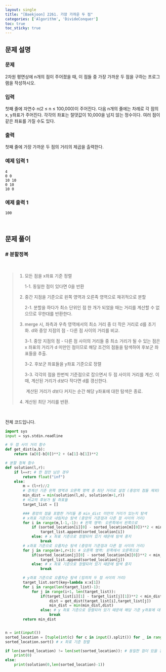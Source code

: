 ```yaml
---
layout: single
title: "[Baekjoon] 2261. 가장 가까운 두 점"
categories: ['Algorithm', 'DivideConquer']
toc: true
toc_sticky: true
---
```


## 문제 설명

### 문제

2차원 평면상에 n개의 점이 주어졌을 때, 이 점들 중 가장 가까운 두 점을 구하는 프로그램을 작성하시오.

### 입력

첫째 줄에 자연수 n(2 ≤ n ≤ 100,000)이 주어진다. 다음 n개의 줄에는 차례로 각 점의 x, y좌표가 주어진다. 각각의 좌표는 절댓값이 10,000을 넘지 않는 정수이다. 여러 점이 같은 좌표를 가질 수도 있다.

### 출력

첫째 줄에 가장 가까운 두 점의 거리의 제곱을 출력한다.

### 예제 입력 1

```
4
0 0
10 10
0 10
10 0
```

### 예제 출력 1

```
100
```

<br>

## 문제 풀이

### \# 분할정복

<br>

> 1. 모든 점을 x좌표 기준 정렬
>
>      1-1. 동일한 점이 있다면 0을 반환
>
> 2. 중간 지점을 기준으로 왼쪽 영역과 오른족 영역으로 재귀적으로 분할
>
>      2-1. 분할을 하다가 최소 단위인 점 한 개가 되었을 때는 거리를 계산할 수 없으므로 무한대를 반환한다. 
>
> 3. merge 시, 좌측과 우측 영역에서의 최소 거리 중 더 작은 거리로 d를 초기화. d와 중앙 지점의 점 - 다른 점 사이의 거리를 비교. 
>
>      3-1. 중앙 지점의 점 - 다른 점 사이의 거리들 중 최소 거리가 될 수 있는 점은 x 좌표의 거리가 d 미만인 점이므로 해당 조건의 점들을 탐색하여 후보군 좌표들을 추출. 
>
>      3-2. 후보군 좌표들을 y좌표 기준으로 정렬
>
>      3-3. 각각의 점을 한번씩 기준점으로 잡으면서 두 점 사이의 거리를 계산. 이 때, 계산된 거리가 d보다 작다면 d를 갱신한다. 
>
>    ​          계산된 거리가 d보다 커지는 순간 해당 y좌표에 대한 탐색은 종료.
>
> 4. 계산된 최단 거리를 반환.  

<br>

전체 코드입니다. 

```python
import sys
input = sys.stdin.readline

# 두 점 사이 거리 함수
def get_dist(a,b):
    return (a[0]-b[0])**2 + (a[1]-b[1])**2

# 분할 정복 함수
def solution(l,r):
    if l==r: # 한 점만 남은 경우
        return float("inf")
    else:
        m = (l+r)//2 
        # 경계선 기준 왼쪽 영역과 오른쪽 영역 중 최단 거리로 설정 (중앙의 점들 제외)
        min_dist = min(solution(l,m), solution(m+1,r))
        # 비교의 후보가 될 좌표들
        target_list = []

        ### 중앙의 점을 포함한 거리들 중 min_dist 미만의 거리가 있는지 탐색
        # x좌표 기준으로 내림차순 탐색 (중앙의 기준점과 다른 점 사이의 거리)
        for i in range(m,l-1,-1): # 왼쪽 영역: 오른쪽에서 왼쪽으로
            if (sorted_location[i][0] - sorted_location[m][0])**2 < min_dist:
                target_list.append(sorted_location[i])
            else: # x 좌표 기준으로 정렬되어 있기 때문에 탐색 중지
                break
        # x좌표 기준으로 오름차순 탐색 (중앙의 기준점과 다른 점 사이의 거리)
        for j in range(m+1,r+1): # 오른쪽 영역: 왼쪽에서 오른쪽으로
            if(sorted_location[j][0] - sorted_location[m][0])**2 < min_dist:
                target_list.append(sorted_location[j])
            else: # x 좌표 기준으로 정렬되어 있기 때문에 탐색 중지
                break

        # y좌표 기준으로 오름차순 탐색 (임의의 두 점 사이의 거리)
        target_list.sort(key=lambda x:x[1])
        for i in range(len(target_list)-1):
            for j in range(i+1, len(target_list)):
                if(target_list[i][1] - target_list[j][1])**2 < min_dist:
                    dist = get_dist(target_list[i],target_list[j])
                    min_dist = min(min_dist,dist)
                else: # y 좌표 기준으로 정렬되어 있기 때문에 해당 기준 y좌표에 대한 탐색 중지
                    break
        return min_dist


n = int(input())
sorted_location = [tuple(int(c) for c in input().split()) for _ in range(n)]
sorted_location.sort() # x 좌표 기준 정렬

if len(sorted_location) != len(set(sorted_location)): # 동일한 점이 있을 경우
    print(0)
else:
    print(solution(0,len(sorted_location)-1))
```



